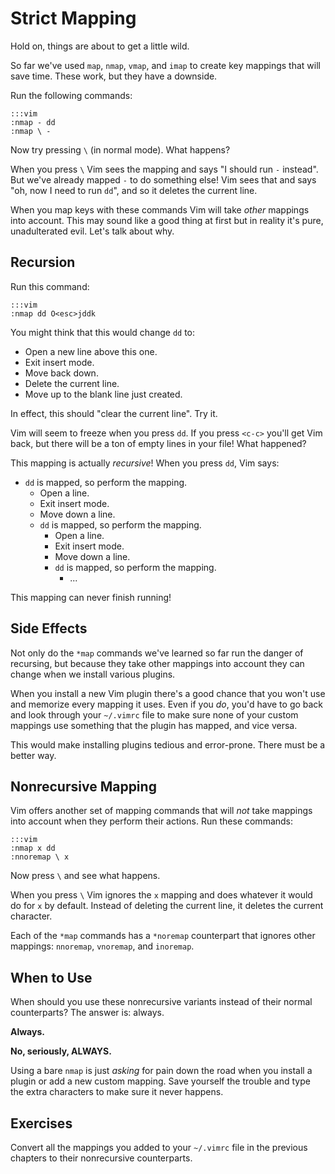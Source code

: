 Strict Mapping
==============

Hold on, things are about to get a little wild.

So far we've used `map`, `nmap`, `vmap`, and `imap` to create key mappings that
will save time.  These work, but they have a downside.

Run the following commands:

    :::vim
    :nmap - dd
    :nmap \ -

Now try pressing `\` (in normal mode).  What happens?

When you press `\` Vim sees the mapping and says "I should run `-` instead".
But we've already mapped `-` to do something else!  Vim sees that and says "oh,
now I need to run `dd`", and so it deletes the current line.

When you map keys with these commands Vim will take *other* mappings into
account.  This may sound like a good thing at first but in reality it's pure,
unadulterated evil.  Let's talk about why.

Recursion
---------

Run this command:

    :::vim
    :nmap dd O<esc>jddk

You might think that this would change `dd` to:

* Open a new line above this one.
* Exit insert mode.
* Move back down.
* Delete the current line.
* Move up to the blank line just created.

In effect, this should "clear the current line".  Try it.

Vim will seem to freeze when you press `dd`.  If you press `<c-c>` you'll get
Vim back, but there will be a ton of empty lines in your file!  What happened?

This mapping is actually *recursive*!  When you press `dd`, Vim says:

* `dd` is mapped, so perform the mapping.
    * Open a line.
    * Exit insert mode.
    * Move down a line.
    * `dd` is mapped, so perform the mapping.
        * Open a line.
        * Exit insert mode.
        * Move down a line.
        * `dd` is mapped, so perform the mapping.
            * ...

This mapping can never finish running!

Side Effects
------------

Not only do the `*map` commands we've learned so far run the danger of
recursing, but because they take other mappings into account they can change
when we install various plugins.

When you install a new Vim plugin there's a good chance that you won't use and
memorize every mapping it uses.  Even if you *do*, you'd have to go back and
look through your `~/.vimrc` file to make sure none of your custom mappings use
something that the plugin has mapped, and vice versa.

This would make installing plugins tedious and error-prone.  There must be
a better way.

Nonrecursive Mapping
--------------------

Vim offers another set of mapping commands that will *not* take mappings into
account when they perform their actions.  Run these commands:

    :::vim
    :nmap x dd
    :nnoremap \ x

Now press `\` and see what happens.

When you press `\` Vim ignores the `x` mapping and does whatever it would do for
`x` by default.  Instead of deleting the current line, it deletes the current
character.

Each of the `*map` commands has a `*noremap` counterpart that ignores other
mappings: `nnoremap`, `vnoremap`, and `inoremap`.

When to Use
-----------

When should you use these nonrecursive variants instead of their normal
counterparts?  The answer is: always.

**Always.**

**No, seriously, ALWAYS.**

Using a bare `nmap` is just *asking* for pain down the road when you install
a plugin or add a new custom mapping.  Save yourself the trouble and type the
extra characters to make sure it never happens.

Exercises
---------

Convert all the mappings you added to your `~/.vimrc` file in the previous
chapters to their nonrecursive counterparts.
